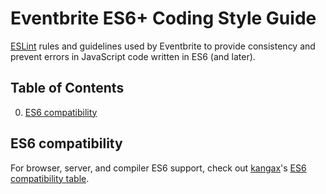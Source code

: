 # Eventbrite ES6+ Coding Style Guide

[ESLint](http://eslint.org/) rules and guidelines used by Eventbrite to provide consistency and prevent errors in JavaScript code written in ES6 (and later).

## Table of Contents

0. [ES6 compatibility](#es6-compatibility)

## ES6 compatibility

For browser, server, and compiler ES6 support, check out [kangax](https://twitter.com/kangax)'s [ES6 compatibility table](http://kangax.github.io/compat-table/es6/).
